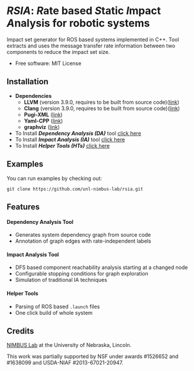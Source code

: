 # *RSIA*: *R*ate based *S*tatic *I*mpact *A*nalysis for robotic systems

Impact set generator for ROS based systems implemented in C++. Tool extracts and uses the message transfer rate information between two components to reduce the impact set size. 

- Free software: MIT License

## Installation
- **Dependencies**
	- **LLVM** (version 3.9.0, requires to be built from source code)([link](http://llvm.org/releases/download.html#3.9.0))
	- **Clang** (version 3.9.0, requires to be built from source code)([link](http://llvm.org/releases/download.html#3.9.0))
	- **Pugi-XML** ([link](http://pugixml.org/))
	- **Yaml-CPP** ([link](https://github.com/jbeder/yaml-cpp))
	- **graphviz** ([link](http://www.graphviz.org/))
- To Install **_Dependency Analysis (DA)_** tool [click here](installation/install_DA.md)
- To Install **_Impact Analysis (IA)_** tool [click here](installation/install_IA.md)
- To Install **_Helper Tools (HTs)_** [click here](installation/install_HTs.md)

## Examples

You can run examples by checking out:

	git clone https://github.com/unl-nimbus-lab/rsia.git 


## Features

#### Dependency Analysis Tool
- Generates system dependency graph from source code
- Annotation of graph edges with rate-independent labels

#### Impact Analysis Tool
- DFS based component reachability analysis starting at a changed node
- Configurable stopping conditions for graph exploration 
- Simulation of traditional IA techniques

#### Helper Tools

- Parsing of ROS based `.launch` files 
- One click build of whole system


## Credits

[NIMBUS Lab](nimbus.unl.edu) at the University of Nebraska, Lincoln.

This work was partially supported by NSF under awards #1526652 and #1638099 and USDA-NIAF #2013-67021-20947.
